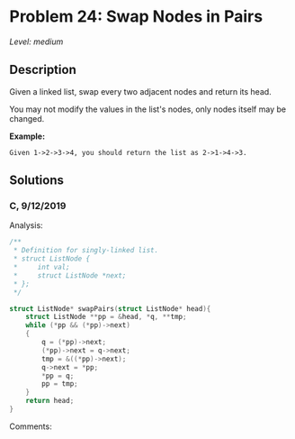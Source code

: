 # Problem 24: Swap Nodes in Pairs
*Level: medium*
## Description
Given a linked list, swap every two adjacent nodes and return its head.

You may not modify the values in the list's nodes, only nodes itself may be changed.


**Example:**
```
Given 1->2->3->4, you should return the list as 2->1->4->3.
```

## Solutions
### C, 9/12/2019
Analysis:
```c
/**
 * Definition for singly-linked list.
 * struct ListNode {
 *     int val;
 *     struct ListNode *next;
 * };
 */

struct ListNode* swapPairs(struct ListNode* head){
    struct ListNode **pp = &head, *q, **tmp;
    while (*pp && (*pp)->next)
    {
        q = (*pp)->next;
        (*pp)->next = q->next;
        tmp = &((*pp)->next);
        q->next = *pp;
        *pp = q;
        pp = tmp;
    }
    return head;
}
```
Comments: